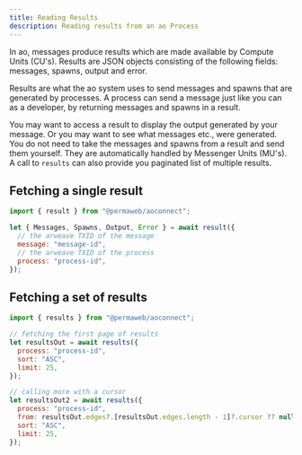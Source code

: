 ```yaml
---
title: Reading Results
description: Reading results from an ao Process
---
```


In ao, messages produce results which are made available by Compute Units (CU's). Results are JSON objects consisting of the following fields: messages, spawns, output and error.

Results are what the ao system uses to send messages and spawns that are generated by processes. A process can send a message just like you can as a developer, by returning messages and spawns in a result.

You may want to access a result to display the output generated by your message. Or you may want to see what messages etc., were generated. You do not need to take the messages and spawns from a result and send them yourself. They are automatically handled by Messenger Units (MU's). A call to `results` can also provide you paginated list of multiple results.

## Fetching a single result

```js
import { result } from "@permaweb/aoconnect";

let { Messages, Spawns, Output, Error } = await result({
  // the arweave TXID of the message
  message: "message-id",
  // the arweave TXID of the process
  process: "process-id",
});
```

## Fetching a set of results

```js
import { results } from "@permaweb/aoconnect";

// fetching the first page of results
let resultsOut = await results({
  process: "process-id",
  sort: "ASC",
  limit: 25,
});

// calling more with a cursor
let resultsOut2 = await results({
  process: "process-id",
  from: resultsOut.edges?.[resultsOut.edges.length - 1]?.cursor ?? null,
  sort: "ASC",
  limit: 25,
});
```
